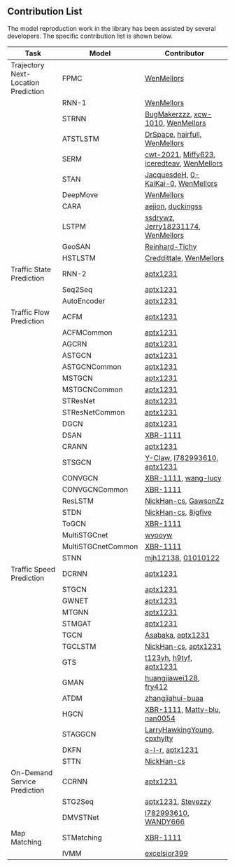 ## Contribution List

The model reproduction work in the library has been assisted by several developers. The specific contribution list is shown below.

| Task | Model  | Contributor                                                  |
| ------ | ------------------------------------------------------------ | ------ |
| Trajectory Next-Location Prediction | FPMC   | [WenMellors](https://github.com/WenMellors) |
|   | RNN-1  | [WenMellors](https://github.com/WenMellors) |
|  | STRNN | [BugMakerzzz](https://github.com/BugMakerzzz), [xcw-1010](https://github.com/xcw-1010), [WenMellors](https://github.com/WenMellors) |
||ATSTLSTM|[DrSpace](https://github.com/DrSpace), [hairfull](https://github.com/hairfull), [WenMellors](https://github.com/WenMellors)|
||SERM|[cwt-2021](https://github.com/cwt-2021), [Miffy623](https://github.com/Miffy623), [iceredteav](https://github.com/iceredteav), [WenMellors](https://github.com/WenMellors)|
||STAN|[JacquesdeH](https://github.com/JacquesdeH), [0-KaiKai-0](https://github.com/0-KaiKai-0), [WenMellors](https://github.com/WenMellors)|
||DeepMove|[WenMellors](https://github.com/WenMellors)|
||CARA|[aejion](https://github.com/aejion), [duckingss](https://github.com/duckingss)|
||LSTPM|[ssdrywz](https://github.com/ssdrywz), [Jerry18231174](https://github.com/Jerry18231174), [WenMellors](https://github.com/WenMellors)|
||GeoSAN|[Reinhard-Tichy](https://github.com/Reinhard-Tichy)|
||HSTLSTM|[Creddittale](https://github.com/Creddittale), [WenMellors](https://github.com/WenMellors)|
|Traffic State Prediction|RNN-2|[aptx1231](https://github.com/aptx1231)|
||Seq2Seq|[aptx1231](https://github.com/aptx1231)|
||AutoEncoder|[aptx1231](https://github.com/aptx1231)|
|Traffic Flow Prediction|ACFM|[aptx1231](https://github.com/aptx1231)|
||ACFMCommon|[aptx1231](https://github.com/aptx1231)|
||AGCRN|[aptx1231](https://github.com/aptx1231)|
||ASTGCN|[aptx1231](https://github.com/aptx1231)|
||ASTGCNCommon|[aptx1231](https://github.com/aptx1231)|
||MSTGCN|[aptx1231](https://github.com/aptx1231)|
||MSTGCNCommon|[aptx1231](https://github.com/aptx1231)|
||STResNet|[aptx1231](https://github.com/aptx1231)|
||STResNetCommon|[aptx1231](https://github.com/aptx1231)|
||DGCN|[aptx1231](https://github.com/aptx1231)|
||DSAN|[XBR-1111](https://github.com/XBR-1111)|
||CRANN|[aptx1231](https://github.com/aptx1231)|
||STSGCN|[Y-Claw](https://github.com/Y-Claw), [l782993610](https://github.com/l782993610), [aptx1231](https://github.com/aptx1231)|
||CONVGCN|[XBR-1111](https://github.com/XBR-1111), [wang-lucy](https://github.com/wang-lucy)|
||CONVGCNCommon|[XBR-1111](https://github.com/XBR-1111)|
||ResLSTM|[NickHan-cs](https://github.com/NickHan-cs), [GawsonZz](https://github.com/GawsonZz)|
||STDN|[NickHan-cs](https://github.com/NickHan-cs), [8igfive](https://github.com/8igfive)|
||ToGCN|[XBR-1111](https://github.com/XBR-1111)|
||MultiSTGCnet|[wyooyw](https://github.com/wyooyw)|
||MultiSTGCnetCommon|[XBR-1111](https://github.com/XBR-1111)|
||STNN|[mjh12138](https://github.com/mjh12138), [01010122](https://github.com/01010122)|
|Traffic Speed Prediction| DCRNN          | [aptx1231](https://github.com/aptx1231)                      |
|                                     | STGCN          | [aptx1231](https://github.com/aptx1231)                      |
|                                     | GWNET          | [aptx1231](https://github.com/aptx1231)                      |
|                                     | MTGNN          | [aptx1231](https://github.com/aptx1231)                      |
|                                     | STMGAT         | [aptx1231](https://github.com/aptx1231)                      |
|                                     | TGCN           | [Asabaka](https://github.com/Asabaka), [aptx1231](https://github.com/aptx1231) |
|                                     | TGCLSTM        | [NickHan-cs](https://github.com/NickHan-cs), [aptx1231](https://github.com/aptx1231) |
|                                     | GTS            | [t123yh](https://github.com/t123yh), [h9tyf](https://github.com/h9tyf), [aptx1231](https://github.com/aptx1231) |
|                                     | GMAN           | [huangjiawei128](https://github.com/huangjiawei128), [fry412](https://github.com/fry412) |
|                                     | ATDM           | [zhangjiahui-buaa](https://github.com/zhangjiahui-buaa)      |
|                                     | HGCN           | [XBR-1111](https://github.com/XBR-1111), [Matty-blu](https://github.com/Matty-blu), [nan0054](https://github.com/nan0054) |
|                                     | STAGGCN        | [LarryHawkingYoung](https://github.com/LarryHawkingYoung), [cpxhylty](https://github.com/cpxhylty) |
| | DKFN | [a-l-r](https://github.com/a-l-r1), [aptx1231](https://github.com/aptx1231) |
| | STTN | [NickHan-cs](https://github.com/NickHan-cs) |
|On-Demand Service Prediction|CCRNN|[aptx1231](https://github.com/aptx1231)|
|                                     |STG2Seq|[aptx1231](https://github.com/aptx1231), [Stevezzy](https://github.com/Stevezzy)|
||DMVSTNet|[l782993610](https://github.com/l782993610), [WANDY666](https://github.com/WANDY666)|
|Map Matching|STMatching|[XBR-1111](https://github.com/XBR-1111)|
||IVMM|[excelsior399](https://github.com/excelsior399)|



